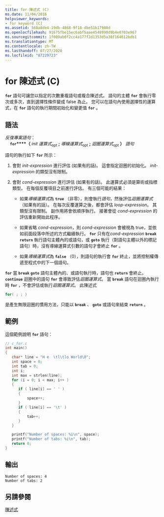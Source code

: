 ```yaml
---
title: for 陳述式 (C)
ms.date: 11/04/2016
helpviewer_keywords:
- for keyword [C]
ms.assetid: 560a8de4-19db-4868-9f18-dbe51b17900d
ms.openlocfilehash: 91675fbe15ec6abf5aae4548990d9b4e0703e967
ms.sourcegitcommit: 1f009ab0f2cc4a177f2d1353d5a38f164612bdb1
ms.translationtype: MT
ms.contentlocale: zh-TW
ms.lasthandoff: 07/27/2020
ms.locfileid: "87229723"
---
```

# <a name="for-statement-c"></a>for 陳述式 (C)

**`for`** 語句可讓您以指定的次數重複語句或複合陳述式。 語句的主體 **`for`** 會執行零次或多次，直到選擇性條件變成 false 為止。 您可以在語句內使用選擇性的運算式，在 **`for`** 語句的執行期間初始化和變更值 **`for`** 。

## <a name="syntax"></a>語法

*反復專案語句*：<br/>
&nbsp;&nbsp;&nbsp;&nbsp;**`for`****（** *init 運算式*<sub>opt</sub> **;** *導線運算式*<sub>opt</sub> **;** *迴圈運算式*<sub>opt</sub> **）** *語句*

語句的執行如下 **`for`** 所示：

1. 會對 *init-expression* 進行評估 (如果有的話)。 這會指定迴圈的初始化。 *init-expression* 的類型沒有限制。

1. 會對 *cond-expression* 進行評估 (如果有的話)。 此運算式必須是算術或指標類型。 在每個反覆項目之前進行評估。 有三個可能的結果：

   - 如果*導線運算式*為 **`true`** （非零），則會執行*語句*，然後評估*迴圈運算式*（如果有的話）。 在每次反覆運算之後，都會評估 *loop-expression*。 其類型沒有限制。 副作用將會依順序執行。 接著會從 *cond-expression* 的評估重新開始此程序。

   - 如果省略 *cond-expression*，則 *cond-expression* 會被視為 true，並依如前面段落中所述的方式繼續執行。 **`for`** 只有在*cond-expression* **`break`** **`return`** 執行語句主體內的或語句，或 **`goto`** 執行（對語句主體以外的標記語句）時，沒有導線運算式引數的語句才會終止 **`for`** 。

   - 如果*導線運算式*為 **`false`** （0），則語句的執行會 **`for`** 終止，並將控制權傳遞至程式中的下一個語句。

**`for`** 當 **`break`** **`goto`** 語句主體內的、或語句執行時，語句也 **`return`** 會終止。 **`continue`** 迴圈中的語句 **`for`** 會導致評估*迴圈運算式*。 當 **`break`** 語句在迴圈內執行時 **`for`** ，不會評估或執行*迴圈運算式*。 此陳述式

```C
for( ; ; )
```

是產生無限迴圈的慣用方法，只能以 **`break`** 、 **`goto`** 或語句來結束 **`return`** 。

## <a name="example"></a>範例

這個範例說明 **`for`** 語句：

```C
// c_for.c
int main()
{
   char* line = "H e  \tl\tlo World\0";
   int space = 0;
   int tab = 0;
   int i;
   int max = strlen(line);
   for (i = 0; i < max; i++ )
   {
      if ( line[i] == ' ' )
      {
          space++;
      }
      if ( line[i] == '\t' )
      {
          tab++;
      }
   }

   printf("Number of spaces: %i\n", space);
   printf("Number of tabs: %i\n", tab);
   return 0;
}
```

## <a name="output"></a>輸出

```Output
Number of spaces: 4
Number of tabs: 2
```

## <a name="see-also"></a>另請參閱

[陳述式](../c-language/statements-c.md)
